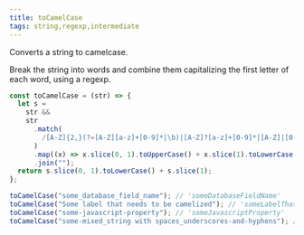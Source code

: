 ```yaml
---
title: toCamelCase
tags: string,regexp,intermediate
---
```


Converts a string to camelcase.

Break the string into words and combine them capitalizing the first letter of each word, using a regexp.

```js
const toCamelCase = (str) => {
  let s =
    str &&
    str
      .match(
        /[A-Z]{2,}(?=[A-Z][a-z]+[0-9]*|\b)|[A-Z]?[a-z]+[0-9]*|[A-Z]|[0-9]+/g
      )
      .map((x) => x.slice(0, 1).toUpperCase() + x.slice(1).toLowerCase())
      .join("");
  return s.slice(0, 1).toLowerCase() + s.slice(1);
};
```

```js
toCamelCase("some_database_field_name"); // 'someDatabaseFieldName'
toCamelCase("Some label that needs to be camelized"); // 'someLabelThatNeedsToBeCamelized'
toCamelCase("some-javascript-property"); // 'someJavascriptProperty'
toCamelCase("some-mixed_string with spaces_underscores-and-hyphens"); // 'someMixedStringWithSpacesUnderscoresAndHyphens'
```
